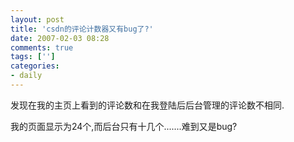 ```yaml
---
layout: post
title: 'csdn的评论计数器又有bug了?'
date: 2007-02-03 08:28
comments: true
tags: ['']
categories:
- daily
---
```


发现在我的主页上看到的评论数和在我登陆后后台管理的评论数不相同.

我的页面显示为24个,而后台只有十几个.......难到又是bug?

